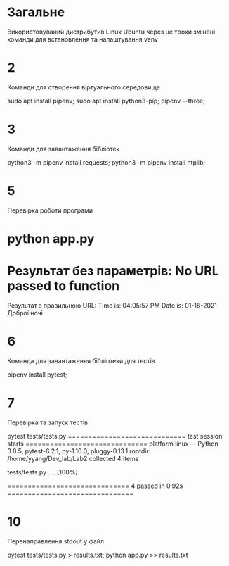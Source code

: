 # Загальне

Використовуваний дистрибутив Linux Ubuntu через це трохи змінені команди для встановлення та налаштування venv
# 2
Команди для створення віртуального середовища

sudo apt install pipenv;
sudo apt install python3-pip;
pipenv --three;
	

# 3
Команди для завантаження бібліотек

python3 -m pipenv install requests;
python3 -m pipenv install ntplib;

# 5
Перевірка роботи програми

python app.py
========================================
Результат без параметрів: 
No URL passed to function
========================================
Результат з правильною URL: 
Time is:  04:05:57 PM
Date is:  01-18-2021
Доброї ночі


# 6
Команда для завантаження бібліотеки для тестів

pipenv install pytest;

# 7
Перевірка та запуск тестів

pytest tests/tests.py
============================= test session starts ==============================
platform linux -- Python 3.8.5, pytest-6.2.1, py-1.10.0, pluggy-0.13.1
rootdir: /home/yyang/Dev_lab/Lab2
collected 4 items                                                              

tests/tests.py ....                                                      [100%]

============================== 4 passed in 0.92s ===============================


# 10
Перенаправлення stdout у файл

pytest tests/tests.py > results.txt; python app.py >> results.txt
